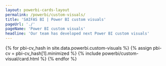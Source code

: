 ```yaml
---
layout: powerbi-cards-layout
permalink: /powerbi/custom-visuals/
title: 'SAIFAS BI | Power BI custom visuals'
pageUrl: './'
pageName: 'Power BI custom visuals'
headline: 'Our team has developed next Power BI custom visuals'
---
```

{% for pbi-cv_hash in site.data.powerbi.custom-visuals %}
{% assign pbi-cv = pbi-cv_hash[1].minimized %}
  {% include powerbi/custom-visual/card.html %}
{% endfor %}
